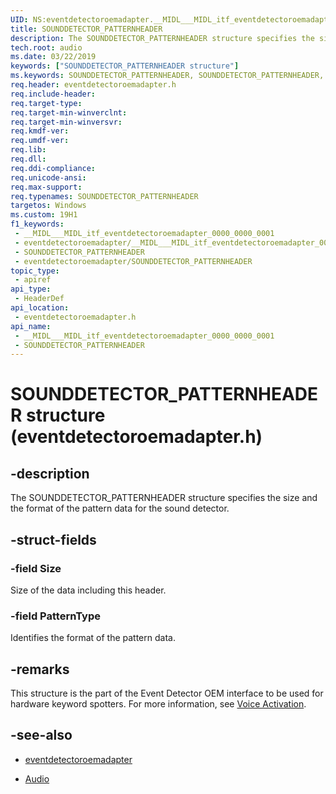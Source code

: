 ```yaml
---
UID: NS:eventdetectoroemadapter.__MIDL___MIDL_itf_eventdetectoroemadapter_0000_0000_0001
title: SOUNDDETECTOR_PATTERNHEADER
description: The SOUNDDETECTOR_PATTERNHEADER structure specifies the size and the format of the pattern data for the sound detector.
tech.root: audio
ms.date: 03/22/2019
keywords: ["SOUNDDETECTOR_PATTERNHEADER structure"]
ms.keywords: SOUNDDETECTOR_PATTERNHEADER, SOUNDDETECTOR_PATTERNHEADER,
req.header: eventdetectoroemadapter.h
req.include-header: 
req.target-type: 
req.target-min-winverclnt: 
req.target-min-winversvr: 
req.kmdf-ver: 
req.umdf-ver: 
req.lib: 
req.dll: 
req.ddi-compliance: 
req.unicode-ansi: 
req.max-support: 
req.typenames: SOUNDDETECTOR_PATTERNHEADER
targetos: Windows
ms.custom: 19H1
f1_keywords:
 - __MIDL___MIDL_itf_eventdetectoroemadapter_0000_0000_0001
 - eventdetectoroemadapter/__MIDL___MIDL_itf_eventdetectoroemadapter_0000_0000_0001
 - SOUNDDETECTOR_PATTERNHEADER
 - eventdetectoroemadapter/SOUNDDETECTOR_PATTERNHEADER
topic_type:
 - apiref
api_type:
 - HeaderDef
api_location:
 - eventdetectoroemadapter.h
api_name:
 - __MIDL___MIDL_itf_eventdetectoroemadapter_0000_0000_0001
 - SOUNDDETECTOR_PATTERNHEADER
---
```


# SOUNDDETECTOR_PATTERNHEADER structure (eventdetectoroemadapter.h)


## -description

The SOUNDDETECTOR_PATTERNHEADER structure specifies the size and the format of the pattern data for the sound detector.

## -struct-fields

### -field Size

Size of the data including this header.

### -field PatternType

Identifies the format of the pattern data.

## -remarks

This structure is the part of the Event Detector OEM interface to be used for hardware keyword spotters. For more information, see [Voice Activation](/windows-hardware/drivers/audio/voice-activation).

## -see-also

- [eventdetectoroemadapter](../eventdetectoroemadapter/index.md)

- [Audio](../_audio/index.md)

